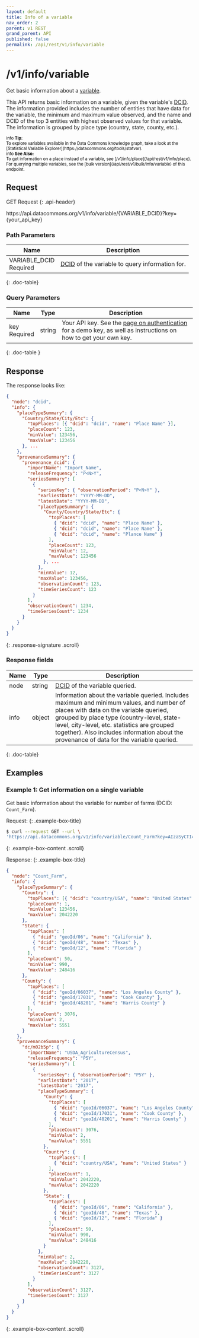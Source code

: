 ```yaml
---
layout: default
title: Info of a variable
nav_order: 2
parent: v1 REST
grand_parent: API
published: false
permalink: /api/rest/v1/info/variable
---
```


# /v1/info/variable

Get basic information about a [variable](/glossary.html#variable).

This API returns basic information on a variable, given the variable's
[DCID](/glossary.html#dcid). The information provided includes the
number of entities that have data for the variable, the minimum and maximum
value observed, and the name and DCID of the top 3 entities with highest
observed values for that variable. The information is grouped by place type
(country, state, county, etc.).

<div markdown="span" class="alert alert-info" role="alert" style="color:black; font-size: 0.8em">
   <span class="material-icons md-16">info </span><b>Tip:</b><br />
   To explore variables available in the Data Commons knowledge graph, take a look at the [Statistical Variable Explorer](https://datacommons.org/tools/statvar).
</div>

<div markdown="span" class="alert alert-warning" role="alert" style="color:black; font-size: 0.8em">
   <span class="material-icons md-16">info </span><b>See Also:</b><br />
   To get information on a place instead of a variable, see [/v1/info/place](/api/rest/v1/info/place).<br />
   For querying multiple variables, see the [bulk version](/api/rest/v1/bulk/info/variable) of this endpoint.
</div>

## Request

GET Request
{: .api-header}

<div class="api-signature">
https://api.datacommons.org/v1/info/variable/{VARIABLE_DCID}?key={your_api_key}
</div>

<script src="/assets/js/syntax_highlighting.js"></script>

### Path Parameters

| Name                                                       | Description                                                                         |
| ---------------------------------------------------------- | ----------------------------------------------------------------------------------- |
| VARIABLE_DCID <br /> <required-tag>Required</required-tag> | [DCID](/glossary.html#dcid) of the variable to query information for. |
{: .doc-table}

### Query Parameters

| Name                                             | Type   | Description                                                                                                                                                     |
| ------------------------------------------------ | ------ | --------------------------------------------------------------------------------------------------------------------------------------------------------------- |
| key <br /> <required-tag>Required</required-tag> | string | Your API key. See the [page on authentication](/api/rest/v1/getting_started#authentication) for a demo key, as well as instructions on how to get your own key. |
{: .doc-table }

## Response

The response looks like:

```json
{
  "node": "dcid",
  "info": {
    "placeTypeSummary": {
      "Country/State/City/Etc": {
        "topPlaces": [{ "dcid": "dcid", "name": "Place Name" }],
        "placeCount": 123,
        "minValue": 123456,
        "maxValue": 123456
      }, ...
    },
    "provenanceSummary": {
      "provenance_dcid": {
        "importName": "Import_Name",
        "releaseFrequency": "P<N>Y",
        "seriesSummary": [
          {
            "seriesKey": { "observationPeriod": "P<N>Y" },
            "earliestDate": "YYYY-MM-DD",
            "latestDate": "YYYY-MM-DD",
            "placeTypeSummary": {
              "County/Country/State/Etc": {
                "topPlaces": [
                  { "dcid": "dcid", "name": "Place Name" },
                  { "dcid": "dcid", "name": "Place Name" },
                  { "dcid": "dcid", "name": "Plance Name" }
                ],
                "placeCount": 123,
                "minValue": 12,
                "maxValue": 123456
              }, ...
            },
            "minValue": 12,
            "maxValue": 123456,
            "observationCount": 123,
            "timeSeriesCount": 123
          }
        ],
        "observationCount": 1234,
        "timeSeriesCount": 1234
      }
    }
  }
}
```
{: .response-signature .scroll}

### Response fields

| Name | Type   | Description                                                                                                                                                                                                                                                                                                                 |
| ---- | ------ | --------------------------------------------------------------------------------------------------------------------------------------------------------------------------------------------------------------------------------------------------------------------------------------------------------------------------- |
| node | string | [DCID](/glossary.html#dcid) of the variable queried.                                                                                                                                                                                                                                                          |
| info | object | Information about the variable queried. Includes maximum and minimum values, and number of places with data on the variable queried, grouped by place type (country-level, state-level, city-level, etc. statistics are grouped together). Also includes information about the provenance of data for the variable queried. |
{: .doc-table}

## Examples

### Example 1: Get information on a single variable

Get basic information about the variable for number of farms (DCID:
`Count_Farm`).

Request:
{: .example-box-title}

```bash
$ curl --request GET --url \
'https://api.datacommons.org/v1/info/variable/Count_Farm?key=AIzaSyCTI4Xz-UW_G2Q2RfknhcfdAnTHq5X5XuI'
```
{: .example-box-content .scroll}

Response:
{: .example-box-title}

```json
{
  "node": "Count_Farm",
  "info": {
    "placeTypeSummary": {
      "Country": {
        "topPlaces": [{ "dcid": "country/USA", "name": "United States" }],
        "placeCount": 1,
        "minValue": 123456,
        "maxValue": 2042220
      },
      "State": {
        "topPlaces": [
          { "dcid": "geoId/06", "name": "California" },
          { "dcid": "geoId/48", "name": "Texas" },
          { "dcid": "geoId/12", "name": "Florida" }
        ],
        "placeCount": 50,
        "minValue": 990,
        "maxValue": 248416
      },
      "County": {
        "topPlaces": [
          { "dcid": "geoId/06037", "name": "Los Angeles County" },
          { "dcid": "geoId/17031", "name": "Cook County" },
          { "dcid": "geoId/48201", "name": "Harris County" }
        ],
        "placeCount": 3076,
        "minValue": 2,
        "maxValue": 5551
      }
    },
    "provenanceSummary": {
      "dc/m02b5p": {
        "importName": "USDA_AgricultureCensus",
        "releaseFrequency": "P5Y",
        "seriesSummary": [
          {
            "seriesKey": { "observationPeriod": "P5Y" },
            "earliestDate": "2017",
            "latestDate": "2017",
            "placeTypeSummary": {
              "County": {
                "topPlaces": [
                  { "dcid": "geoId/06037", "name": "Los Angeles County" },
                  { "dcid": "geoId/17031", "name": "Cook County" },
                  { "dcid": "geoId/48201", "name": "Harris County" }
                ],
                "placeCount": 3076,
                "minValue": 2,
                "maxValue": 5551
              },
              "Country": {
                "topPlaces": [
                  { "dcid": "country/USA", "name": "United States" }
                ],
                "placeCount": 1,
                "minValue": 2042220,
                "maxValue": 2042220
              },
              "State": {
                "topPlaces": [
                  { "dcid": "geoId/06", "name": "California" },
                  { "dcid": "geoId/48", "name": "Texas" },
                  { "dcid": "geoId/12", "name": "Florida" }
                ],
                "placeCount": 50,
                "minValue": 990,
                "maxValue": 248416
              }
            },
            "minValue": 2,
            "maxValue": 2042220,
            "observationCount": 3127,
            "timeSeriesCount": 3127
          }
        ],
        "observationCount": 3127,
        "timeSeriesCount": 3127
      }
    }
  }
}
```
{: .example-box-content .scroll}
